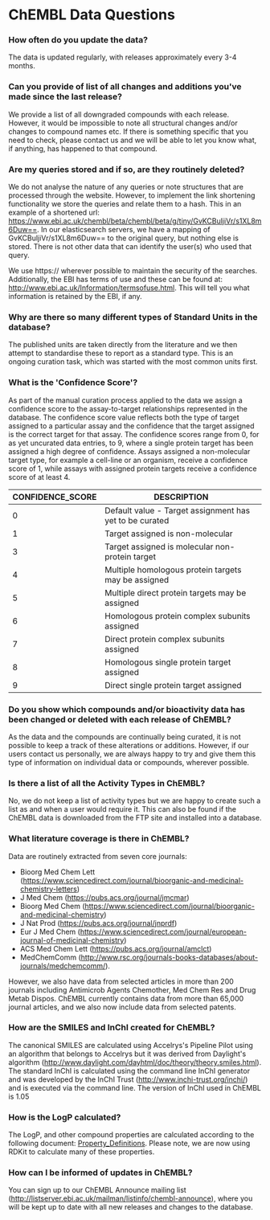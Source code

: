 # ChEMBL Data Questions

### How often do you update the data?

The data is updated regularly, with releases approximately every 3-4 months.

### Can you provide of list of all changes and additions you've made since the last release?

We provide a list of all downgraded compounds with each release. However, it would be impossible to note all structural changes and/or changes to compound names etc. If there is something specific that you need to check, please contact us and we will be able to let you know what, if anything, has happened to that compound.

### Are my queries stored and if so, are they routinely deleted?

We do not analyse the nature of any queries or note structures that are processed through the website. However, to implement the link shortening functionality we store the queries and relate them to a hash. This in an example of a shortened url: https://www.ebi.ac.uk/chembl/beta/chembl/beta/g/tiny/GvKCBuljiVr/s1XL8m6Duw==. In our elasticsearch servers, we have a mapping of GvKCBuljiVr/s1XL8m6Duw== to the original query, but nothing else is stored. There is not other data that can identify the user(s) who used that query.

We use https:// wherever possible to maintain the security of the searches. Additionally, the EBI has terms of use and these can be found at: http://www.ebi.ac.uk/Information/termsofuse.html. This will tell you what information is retained by the EBI, if any.


### Why are there so many different types of Standard Units in the database?

The published units are taken directly from the literature and we then attempt to standardise these to report as a standard type. This is an ongoing curation task, which was started with the most common units first.

### What is the 'Confidence Score'?

As part of the manual curation process applied to the data we assign a confidence score to the assay-to-target relationships represented in the database. The confidence score value reflects both the type of target assigned to a particular assay and the confidence that the target assigned is the correct target for that assay. The confidence scores range from 0, for as yet uncurated data entries, to 9, where a single protein target has been assigned a high degree of confidence. Assays assigned a non-molecular target type, for example a cell-line or an organism, receive a confidence score of 1, while assays with assigned protein targets receive a confidence score of at least 4. 

| CONFIDENCE_SCORE | DESCRIPTION |
| --- | --- |
| 0	| 	Default value - Target assignment has yet to be curated |
| 1	|		Target assigned is non-molecular |
| 3	|		Target assigned is molecular non-protein target |
| 4	|		Multiple homologous protein targets may be assigned |
| 5	|		Multiple direct protein targets may be assigned |
| 6	|		Homologous protein complex subunits assigned |
| 7	|	Direct protein complex subunits assigned |
| 8	|	Homologous single protein target assigned |
| 9	|		Direct single protein target assigned |

### Do you show which compounds and/or bioactivity data has been changed or deleted with each release of ChEMBL?

As the data and the compounds are continually being curated, it is not possible to keep a track of these alterations or additions. However, if our users contact us personally, we are always happy to try and give them this type of information on individual data or compounds, wherever possible.


### Is there a list of all the Activity Types in ChEMBL?

No, we do not keep a list of activity types but we are happy to create such a list as and when a user would require it. This can also be found if the ChEMBL data is downloaded from the FTP site and installed into a database.

### What literature coverage is there in ChEMBL?

Data are routinely extracted from seven core journals: 

  - Bioorg Med Chem Lett (https://www.sciencedirect.com/journal/bioorganic-and-medicinal-chemistry-letters)
  - J Med Chem (https://pubs.acs.org/journal/jmcmar)
  - Bioorg Med Chem (https://www.sciencedirect.com/journal/bioorganic-and-medicinal-chemistry)
  - J Nat Prod (https://pubs.acs.org/journal/jnprdf)
  - Eur J Med Chem (https://www.sciencedirect.com/journal/european-journal-of-medicinal-chemistry)
  - ACS Med Chem Lett (https://pubs.acs.org/journal/amclct)
  - MedChemComm (http://www.rsc.org/journals-books-databases/about-journals/medchemcomm/).

However, we also have data from selected articles in more than 200 journals including Antimicrob Agents Chemother, Med Chem Res and Drug Metab Dispos. ChEMBL currently contains data from more than 65,000 journal articles, and we also now include data from selected patents.

### How are the SMILES and InChI created for ChEMBL?

The canonical SMILES are calculated using Accelrys's Pipeline Pilot using an algorithm that belongs to Accelrys but it was derived from Daylight's algorithm (http://www.daylight.com/dayhtml/doc/theory/theory.smiles.html). The standard InChI is calculated using the command line InChI generator and was developed by the InChI Trust (http://www.inchi-trust.org/inchi/) and is executed via the command line. The version of InChI used in ChEMBL is 1.05

### How is the LogP calculated?

The LogP, and other compound properties are calculated according to the following document: [Property_Definitions](https://www.dropbox.com/s/mixm4cn5x7azmg4/property_definitions.docx?dl=0). Please note, we are now using RDKit to calculate many of these properties.

### How can I be informed of updates in ChEMBL?

You can sign up to our ChEMBL Announce mailing list (http://listserver.ebi.ac.uk/mailman/listinfo/chembl-announce), where you will be kept up to date with all new releases and changes to the database.
